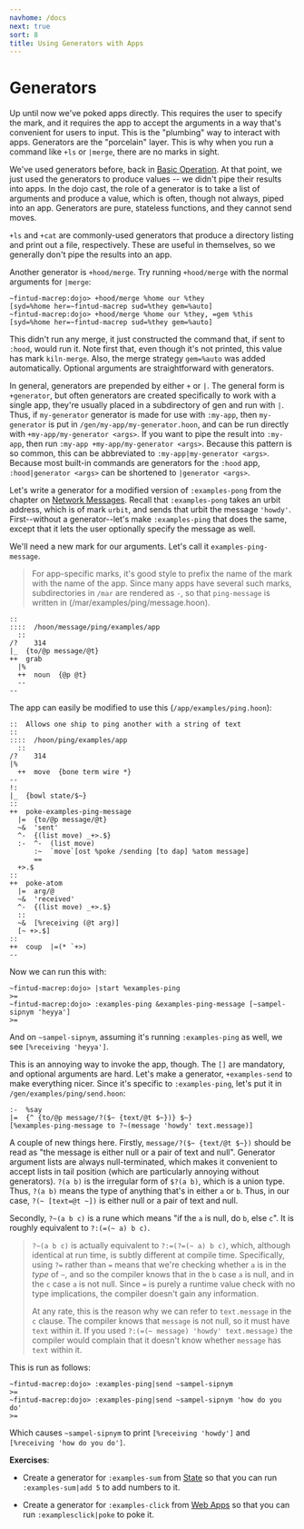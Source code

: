```yaml
---
navhome: /docs
next: true
sort: 8
title: Using Generators with Apps
---
```


# Generators

Up until now we've poked apps directly.  This requires the user
to specify the mark, and it requires the app to accept the
arguments in a way that's convenient for users to input.  This is
the "plumbing" way to interact with apps.  Generators are the
"porcelain" layer.  This is why when you run a command like `+ls` or
`|merge`, there are no marks in sight.

We've used generators before, back in [Basic
Operation](/docs/using/admin).  At that point, we just used the generators
to produce values -- we didn't pipe their results into apps.  In
the dojo cast, the role of a generator is to take a list of
arguments and produce a value, which is often, though not always,
piped into an app.  Generators are pure, stateless functions, and
they cannot send moves.

`+ls` and `+cat` are commonly-used generators that produce a directory
listing and print out a file, respectively.  These are useful in
themselves, so we generally don't pipe the results into an app.

Another generator is `+hood/merge`.  Try running `+hood/merge`
with the normal arguments for `|merge`:

```
~fintud-macrep:dojo> +hood/merge %home our %they
[syd=%home her=~fintud-macrep sud=%they gem=%auto]
~fintud-macrep:dojo> +hood/merge %home our %they, =gem %this
[syd=%home her=~fintud-macrep sud=%they gem=%auto]
```

This didn't run any merge, it just constructed the command that,
if sent to `:hood`, would run it.  Note first that, even though
it's not printed, this value has mark `kiln-merge`.  Also, the
merge strategy `gem=%auto` was added automatically.  Optional
arguments are straightforward with generators.

In general, generators are prepended by either `+` or `|`.  The
general form is `+generator`, but often generators are created
specifically to work with a single app, they're usually placed in
a subdirectory of gen and run with `|`.  Thus, if `my-generator`
generator is made for use with `:my-app`, then `my-generator` is
put in `/gen/my-app/my-generator.hoon`, and can be run directly
with `+my-app/my-generator <args>`.  If you want to pipe the
result into `:my-app`, then run `:my-app +my-app/my-generator
<args>`.  Because this pattern is so common, this can be
abbreviated to `:my-app|my-generator <args>`.  Because most
built-in commands are generators for the `:hood` app,
`:hood|generator <args>` can be shortened to `|generator <args>`.

Let's write a generator for a modified version of `:examples-pong` from
the chapter on [Network Messages](/docs/programming/system/network).  Recall that `:examples-pong`
takes an urbit address, which is of mark `urbit`, and sends that
urbit the message `'howdy'`.  First--without a generator--let's
make `:examples-ping` that does the same, except that it lets the user
optionally specify the message as well.

We'll need a new mark for our arguments.  Let's call it
`examples-ping-message`.

> For app-specific marks, it's good style to prefix the name of
> the mark with the name of the app.  Since many apps have
> several such marks, subdirectories in `/mar` are rendered as
> `-`, so that `ping-message` is written in
> (/mar/examples/ping/message.hoon).

```
::
::::  /hoon/message/ping/examples/app
  ::
/?    314
|_  {to/@p message/@t}
++  grab
  |%
  ++  noun  {@p @t}
  --
--
```

The app can easily be modified to use this (`/app/examples/ping.hoon`):

```
::  Allows one ship to ping another with a string of text
::
::::  /hoon/ping/examples/app
  ::
/?    314
|%
  ++  move  {bone term wire *}
--
!:
|_  {bowl state/$~}
::
++  poke-examples-ping-message
  |=  {to/@p message/@t}
  ~&  'sent'
  ^-  {(list move) _+>.$}
  :-  ^-  (list move)
      :~  `move`[ost %poke /sending [to dap] %atom message]
      ==
  +>.$
::
++  poke-atom
  |=  arg/@
  ~&  'received'
  ^-  {(list move) _+>.$}
  ::
  ~&  [%receiving (@t arg)]
  [~ +>.$]
::
++  coup  |=(* `+>)
--
```

Now we can run this with:

```
~fintud-macrep:dojo> |start %examples-ping
>=
~fintud-macrep:dojo> :examples-ping &examples-ping-message [~sampel-sipnym 'heyya']
>=
```

And on `~sampel-sipnym`, assuming it's running `:examples-ping` as well,
we see `[%receiving 'heyya']`.

This is an annoying way to invoke the app, though.  The `[]` are
mandatory, and optional arguments are hard.  Let's make a
generator, `+examples-send` to make everything nicer.  Since it's specific
to `:examples-ping`, let's put it in `/gen/examples/ping/send.hoon`:

```
:-  %say
|=  {^ {to/@p message/?($~ {text/@t $~})} $~}
[%examples-ping-message to ?~(message 'howdy' text.message)]
```

A couple of new things here.  Firstly, `message/?($~ {text/@t $~})`
should be read as "the message is either null or a pair of text
and null".  Generator argument lists are always null-terminated,
which makes it convenient to accept lists in tail position (which
are particularly annoying without generators).  `?(a b)` is the
irregular form of `$?(a b)`, which is a union type.  Thus, `?(a
b)` means the type of anything that's in either `a` or `b`.
Thus, in our case, `?(~ [text=@t ~])` is either null or a pair of
text and null.

Secondly, `?~(a b c)` is a rune which means "if the `a` is null,
do `b`, else `c`".  It is roughly equivalent to `?:(=(~ a) b c)`.

> `?~(a b c)` is actually equivalent to `?:=(?=(~ a) b c)`,
> which, although identical at run time, is subtly different at
> compile time.  Specifically, using `?=` rather than `=` means
> that we're checking whether `a` is in the *type* of `~`, and so
> the compiler knows that in the `b` case `a` is null, and in the
> `c` case `a` is not null.  Since `=` is purely a runtime value
> check with no type implications, the compiler doesn't gain any
> information.
>
> At any rate, this is the reason why we can refer to
> `text.message` in the `c` clause.  The compiler knows that
> `message` is not null, so it must have `text` within it.  If
> you used `?:(=(~ message) 'howdy' text.message)` the compiler
> would complain that it doesn't know whether `message` has
> `text` within it.

This is run as follows:

```
~fintud-macrep:dojo> :examples-ping|send ~sampel-sipnym
>=
~fintud-macrep:dojo> :examples-ping|send ~sampel-sipnym 'how do you do'
>=
```

Which causes `~sampel-sipnym` to print `[%receiving 'howdy']` and
`[%receiving 'how do you do']`.

**Exercises**:

- Create a generator for `:examples-sum` from [State](state) so that
  you can run `:examples-sum|add 5` to add numbers to it.

- Create a generator for `:examples-click` from [Web Apps](web-apps) so
  that you can run `:examplesclick|poke` to poke it.
